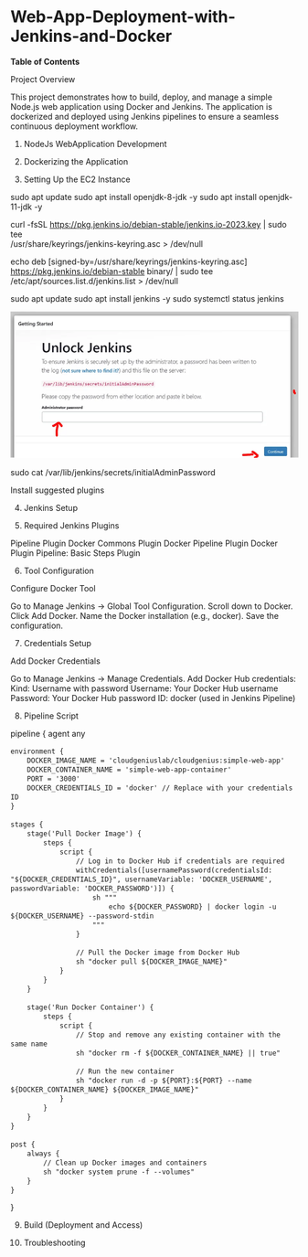 # Web-App-Deployment-with-Jenkins-and-Docker


**Table of Contents**

Project Overview

This project demonstrates how to build, deploy, and manage a simple Node.js web application using Docker and Jenkins. The application is dockerized and deployed using Jenkins pipelines to ensure a seamless continuous deployment workflow.

1. NodeJs WebApplication Development

2. Dockerizing the Application

3. Setting Up the EC2 Instance

sudo apt update
sudo apt install openjdk-8-jdk -y
sudo apt install openjdk-11-jdk -y

curl -fsSL https://pkg.jenkins.io/debian-stable/jenkins.io-2023.key | sudo tee \
    /usr/share/keyrings/jenkins-keyring.asc > /dev/null

echo deb [signed-by=/usr/share/keyrings/jenkins-keyring.asc] \
    https://pkg.jenkins.io/debian-stable binary/ | sudo tee \
    /etc/apt/sources.list.d/jenkins.list > /dev/null

sudo apt update
sudo apt install jenkins -y
sudo systemctl status jenkins


![alt text](image.png)

sudo cat /var/lib/jenkins/secrets/initialAdminPassword

Install suggested plugins 


4. Jenkins Setup

5. Required Jenkins Plugins

Pipeline Plugin
Docker Commons Plugin
Docker Pipeline Plugin
Docker Plugin
Pipeline: Basic Steps Plugin

6. Tool Configuration

Configure Docker Tool

Go to Manage Jenkins → Global Tool Configuration.
Scroll down to Docker.
Click Add Docker.
Name the Docker installation (e.g., docker).
Save the configuration.



7. Credentials Setup

Add Docker Credentials

Go to Manage Jenkins → Manage Credentials.
Add Docker Hub credentials:
Kind: Username with password
Username: Your Docker Hub username
Password: Your Docker Hub password
ID: docker (used in Jenkins Pipeline)


8. Pipeline Script

pipeline {
    agent any

    environment {
        DOCKER_IMAGE_NAME = 'cloudgeniuslab/cloudgenius:simple-web-app'
        DOCKER_CONTAINER_NAME = 'simple-web-app-container'
        PORT = '3000'
        DOCKER_CREDENTIALS_ID = 'docker' // Replace with your credentials ID
    }

    stages {
        stage('Pull Docker Image') {
            steps {
                script {
                    // Log in to Docker Hub if credentials are required
                    withCredentials([usernamePassword(credentialsId: "${DOCKER_CREDENTIALS_ID}", usernameVariable: 'DOCKER_USERNAME', passwordVariable: 'DOCKER_PASSWORD')]) {
                        sh """
                            echo ${DOCKER_PASSWORD} | docker login -u ${DOCKER_USERNAME} --password-stdin
                        """
                    }
                    
                    // Pull the Docker image from Docker Hub
                    sh "docker pull ${DOCKER_IMAGE_NAME}"
                }
            }
        }

        stage('Run Docker Container') {
            steps {
                script {
                    // Stop and remove any existing container with the same name
                    sh "docker rm -f ${DOCKER_CONTAINER_NAME} || true"

                    // Run the new container
                    sh "docker run -d -p ${PORT}:${PORT} --name ${DOCKER_CONTAINER_NAME} ${DOCKER_IMAGE_NAME}"
                }
            }
        }
    }

    post {
        always {
            // Clean up Docker images and containers
            sh "docker system prune -f --volumes"
        }
    }
}




9. Build (Deployment and Access)

10. Troubleshooting
